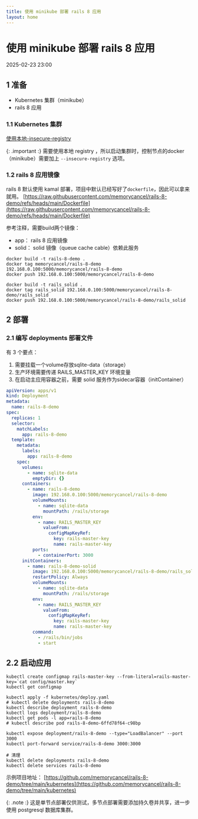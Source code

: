 ```yaml
---
title: 使用 minikube 部署 rails 8 应用
layout: home
---
```


# 使用 minikube 部署 rails 8 应用

2025-02-23 23:00

## 1 准备

+ Kubernetes 集群（minikube）
+ rails 8 应用

### 1.1 Kubernetes 集群

[使用本地-insecure-registry](2025-02-18-container-proxy#34-使用本地-insecure-registry)

{: .important :}
需要使用本地 registry ，所以启动集群时，控制节点的docker（minikube）需要加上 `--insecure-registry` 选项。

### 1.2 rails 8 应用镜像

rails 8 默认使用 kamal 部署，项目中默认已经写好了`dockerfile`，因此可以拿来就用。
[https://raw.githubusercontent.com/memorycancel/rails-8-demo/refs/heads/main/Dockerfile](https://raw.githubusercontent.com/memorycancel/rails-8-demo/refs/heads/main/Dockerfile)

参考注释，需要build两个镜像：

+ app： rails 8 应用镜像
+ solid： solid 镜像（queue cache cable）依赖此服务

```shell
docker build -t rails-8-demo .
docker tag memorycancel/rails-8-demo 192.168.0.100:5000/memorycancel/rails-8-demo
docker push 192.168.0.100:5000/memorycancel/rails-8-demo

docker build -t rails_solid .
docker tag rails_solid 192.168.0.100:5000/memorycancel/rails-8-demo/rails_solid
docker push 192.168.0.100:5000/memorycancel/rails-8-demo/rails_solid
```

## 2 部署

### 2.1 编写 deployments 部署文件

有 3 个要点：

1. 需要挂载一个volume存放sqlite-data（storage）
2. 生产环境需要传递 RAILS_MASTER_KEY 环境变量
3. 在启动主应用容器之前，需要 solid 服务作为sidecar容器（initContainer）

```yaml
apiVersion: apps/v1
kind: Deployment
metadata:
  name: rails-8-demo
spec:
  replicas: 1
  selector:
    matchLabels:
      app: rails-8-demo
  template:
    metadata:
      labels:
        app: rails-8-demo
    spec:
      volumes:
        - name: sqlite-data
          emptyDir: {}
      containers:
        - name: rails-8-demo
          image: 192.168.0.100:5000/memorycancel/rails-8-demo
          volumeMounts:
            - name: sqlite-data
              mountPath: /rails/storage
          env:
            - name: RAILS_MASTER_KEY
              valueFrom:
                configMapKeyRef:
                  key: rails-master-key
                  name: rails-master-key
          ports:
            - containerPort: 3000
      initContainers:
        - name: rails-8-demo-solid
          image: 192.168.0.100:5000/memorycancel/rails-8-demo/rails_solid
          restartPolicy: Always
          volumeMounts:
            - name: sqlite-data
              mountPath: /rails/storage
          env:
            - name: RAILS_MASTER_KEY
              valueFrom:
                configMapKeyRef:
                  key: rails-master-key
                  name: rails-master-key
          command:
            - /rails/bin/jobs
            - start

```

## 2.2 启动应用

```shell
kubectl create configmap rails-master-key --from-literal=rails-master-key=`cat config/master.key`
kubectl get configmap

kubectl apply -f kubernetes/deploy.yaml
# kubectl delete deployments rails-8-demo
kubectl describe deployment rails-8-demo
kubectl logs deployment/rails-8-demo
kubectl get pods -l app=rails-8-demo
# kubectl describe pod rails-8-demo-6ffd78f64-c98bp

kubectl expose deployment/rails-8-demo --type="LoadBalancer" --port 3000
kubectl port-forward service/rails-8-demo 3000:3000

# 清理
kubectl delete deployments rails-8-demo
kubectl delete services rails-8-demo
```

示例项目地址： [https://github.com/memorycancel/rails-8-demo/tree/main/kubernetes](https://github.com/memorycancel/rails-8-demo/tree/main/kubernetes)

{: .note :}
这是单节点部署仅供测试，多节点部署需要添加持久卷并共享，进一步使用 postgresql 数据库集群。
